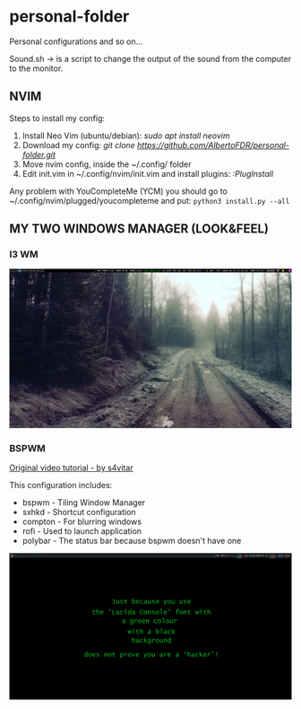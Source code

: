 # personal-folder
Personal configurations and so on...

Sound.sh -> is a script to change the output of the sound from the computer to the monitor.

## NVIM
Steps to install my config:
1. Install Neo Vim (ubuntu/debian): *sudo apt install neovim*
2. Download my config: *git clone https://github.com/AlbertoFDR/personal-folder.git* 
3. Move nvim config, inside the ~/.config/ folder
4. Edit init.vim in ~/.config/nvim/init.vim and install plugins: *:PlugInstall*

Any problem with YouCompleteMe (YCM) you should go to ~/.config/nvim/plugged/youcompleteme and put:
 `python3 install.py --all`

## MY TWO WINDOWS MANAGER (LOOK&FEEL)
### I3 WM
![I3 photo](/images/i3.png)
### BSPWM
[Original video tutorial - by s4vitar ](https://www.youtube.com/watch?v=MF4qRSedmEs "Original video")

This configuration includes:
* bspwm - Tiling Window Manager
* sxhkd - Shortcut configuration
* compton - For blurring windows
* rofi - Used to launch application
* polybar - The status bar because bspwm doesn't have one

![BSPWM photo](/images/bspwm.png)


